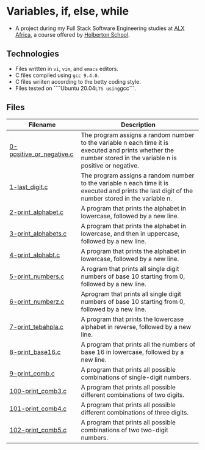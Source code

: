 # Variables, if, else, while
 
- A project during my Full Stack Software Engineering studies at [ALX Africa](https://www.alxafrica.com/software-engineering-2022/), a course offered by [Holberton School](https://www.holbertonschool.com/). 

## Technologies 

- Files written in ```vi```, ```vim```, and ```emacs``` editors. 
- C files compiled using ```gcc 9.4.0```.
- C files wriiten according to the betty coding style.
- Files tested on ````Ubuntu 20.04``` LTS using ```gcc```.

## Files

| Filename  | Description |
| ---  | --- |
|[0-positive_or_negative.c](0-positive_or_negative.c)|The program assigns a random number to the variable n each time it is executed and prints whether the number stored in the variable n is positive or negative.|
|[1-last_digit.c](1-last_digit.c)|The program assigns a random number to the variable n each time it is executed and prints the last digit of the number stored in the variable n.|
|[2-print_alphabet.c](2-print_alphabet.c)|A program that prints the alphabet in lowercase, followed by a new line.|
|[3-print_alphabets.c](3-print_alphabets.c)|A program that prints the alphabet in lowercase, and then in uppercase, followed by a new line.|
|[4-print_alphabt.c](4-print_alphabt.c)|A program that prints the alphabet in lowercase, followed by a new line.|
|[5-print_numbers.c](5-print_numbers.c)|A rogram that prints all single digit numbers of base 10 starting from 0, followed by a new line.|
|[6-print_numberz.c](6-print_numberz.c)| Aprogram that prints all single digit numbers of base 10 starting from 0, followed by a new line.|
|[7-print_tebahpla.c](7-print_tebahpla.c)|A program that prints the lowercase alphabet in reverse, followed by a new line.|
|[8-print_base16.c](8-print_base16.c)|A program that prints all the numbers of base 16 in lowercase, followed by a new line.|
|[9-print_comb.c](9-print_comb.c)|A program that prints all possible combinations of single-digit numbers.|
|[100-print_comb3.c](100-print_comb3.c)|A program that prints all possible different combinations of two digits.|
|[101-print_comb4.c](101-print_comb4.c)| A program that prints all possible different combinations of three digits.|
|[102-print_comb5.c](102-print_comb5.c)| A program that prints all possible combinations of two two-digit numbers.|

